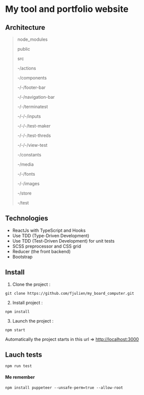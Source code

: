# My tool and portfolio website

## Architecture

>node_modules
>
>public
>
>src
>
>-/actions
>
>-/components
>
>-/-/footer-bar
>
>-/-/navigation-bar
>
>-/-/terminatest
>
>-/-/-/inputs
>
>-/-/-/test-maker
>
>-/-/-/test-threds
>
>-/-/-/view-test
>
>-/constants
>
>-/media
>
>-/-/fonts
>
>-/-/images
>
>-/store
>
>-/test

## Technologies

- ReactJs with TypeScript and Hooks
- Use TDD (Type-Driven Development)
- Use TDD (Test-Driven Development) for unit tests
- SCSS preprocessor and CSS grid
- Reducer (the front backend)
- Bootstrap 

## Install

1. Clone the project :
``` Shell
git clone https://github.com/fjulien/my_board_computer.git
```
2. Install project :
``` Shell
npm install
```
3. Launch the project :
``` Shell
npm start
```
Automatically the project starts in this url => [http://localhost:3000](http://localhost:3000)

## Lauch tests

``` Shell
npm run test
```

#### Me remember
```
npm install puppeteer --unsafe-perm=true --allow-root
```